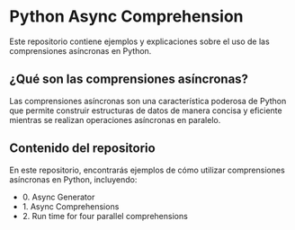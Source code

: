 <h1>Python Async Comprehension</h1>

Este repositorio contiene ejemplos y explicaciones sobre el uso de las comprensiones asíncronas en Python.

## ¿Qué son las comprensiones asíncronas?

Las comprensiones asíncronas son una característica poderosa de Python que permite construir estructuras de datos de manera concisa y eficiente mientras se realizan operaciones asíncronas en paralelo.

## Contenido del repositorio

En este repositorio, encontrarás ejemplos de cómo utilizar comprensiones asíncronas en Python, incluyendo:
 
<ul type="A">
    <li>0. Async Generator</li>
    <li>1. Async Comprehensions</li>
    <li>2. Run time for four parallel comprehensions</li>
</ul>